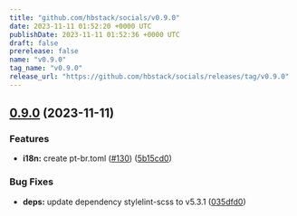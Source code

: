 ```yaml
---
title: "github.com/hbstack/socials/v0.9.0"
date: 2023-11-11 01:52:20 +0000 UTC
publishDate: 2023-11-11 01:52:36 +0000 UTC
draft: false
prerelease: false
name: "v0.9.0"
tag_name: "v0.9.0"
release_url: "https://github.com/hbstack/socials/releases/tag/v0.9.0"
---
```


## [0.9.0](https://github.com/hbstack/socials/compare/v0.8.0...v0.9.0) (2023-11-11)


### Features

* **i18n:** create pt-br.toml ([#130](https://github.com/hbstack/socials/issues/130)) ([5b15cd0](https://github.com/hbstack/socials/commit/5b15cd0cfebfc45efe8d174700b34e36819d3d5c))


### Bug Fixes

* **deps:** update dependency stylelint-scss to v5.3.1 ([035dfd0](https://github.com/hbstack/socials/commit/035dfd09bbd2c03e94c58778c39270e7c9276509))
